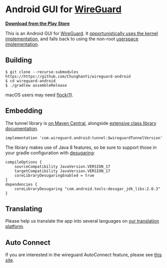 # Android GUI for [WireGuard](https://www.wireguard.com/)

**[Download from the Play Store](https://play.google.com/store/apps/details?id=com.wireguard.android)**

This is an Android GUI for [WireGuard](https://www.wireguard.com/). It [opportunistically uses the kernel implementation](https://git.zx2c4.com/android_kernel_wireguard/about/), and falls back to using the non-root [userspace implementation](https://git.zx2c4.com/wireguard-go/about/).

## Building

```
$ git clone --recurse-submodules https://https://github.com/ChunghanYi/wireguard-android
$ cd wireguard-android
$ ./gradlew assembleRelease
```

macOS users may need [flock(1)](https://github.com/discoteq/flock).

## Embedding

The tunnel library is [on Maven Central](https://search.maven.org/artifact/com.wireguard.android/tunnel), alongside [extensive class library documentation](https://javadoc.io/doc/com.wireguard.android/tunnel).

```
implementation 'com.wireguard.android:tunnel:$wireguardTunnelVersion'
```

The library makes use of Java 8 features, so be sure to support those in your gradle configuration with [desugaring](https://developer.android.com/studio/write/java8-support#library-desugaring):

```
compileOptions {
    sourceCompatibility JavaVersion.VERSION_17
    targetCompatibility JavaVersion.VERSION_17
    coreLibraryDesugaringEnabled = true
}
dependencies {
    coreLibraryDesugaring "com.android.tools:desugar_jdk_libs:2.0.3"
}
```

## Translating

Please help us translate the app into several languages on [our translation platform](https://crowdin.com/project/WireGuard).

## Auto Connect 

If you are interested in the wireguard AutoConnect feature, please see [this site](https://slowbootkernelhacks.blogspot.com/2025/09/wireguard-android-application-analysis.html).
